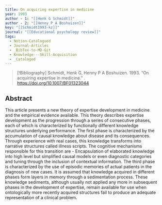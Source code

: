 ```yaml
---
title: On acquiring expertise in medicine
year: 1993
author - 1: "[[Henk G Schmidt]]"
author - 2: "[[Henny P A Boshuizen]]"
key: "[[Schmidt1993-kz]]"
journal: "[[Educational psychology review]]"
tags:
  - Notion-Catalogued
  - Journal-Articles
  - _BibTex-to-MD-Git
  - Knowledge---Skill-Acquisition
  - _Cataloged
---
```


> [!Bibliography]
> Schmidt, Henk G, Henny P A Boshuizen. 1993. “On acquiring expertise in medicine.” . https://doi.org/10.1007/BF01323044

## Abstract
This article presents a new theory of expertise development in medicine and the empirical evidence available. This theory describes expertise development as the progression through a series of consecutive phases, each of which is characterized by functionally different knowledge structures underlying performance. The first phase is characterized by the accumulation of causal knowledge about disease and its consequences. Through experience with real cases, this knowledge transforms into narrative structures called illness scripts. The cognitive mechanisms responsible for this transition are -  Encapsulation of elaborated knowledge into high level but simplified causal models or even diagnostic categories and tuning through the inclusion of contextual information. The third phase is characterized by the use of episodic memories of actual patients in the diagnosis of new cases. It is assumed that knowledge acquired in different phases form layers in memory through a sedimentation process. These knowledge sediments, although usually not applied any more in subsequent phases in the development of expertise, remain available for use when ontologically more recently acquired structures fail to produce an adequate representation of a clinical problem.